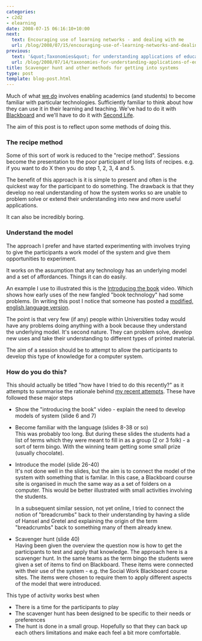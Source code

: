 ```yaml
---
categories:
- c2d2
- elearning
date: 2008-07-15 06:16:10+10:00
next:
  text: Encouraging use of learning networks - and dealing with me
  url: /blog/2008/07/15/encouraging-use-of-learning-networks-and-dealing-with-me/
previous:
  text: '&quot;Taxonomies&quot; for understanding applications of educational technology'
  url: /blog/2008/07/14/taxonomies-for-understanding-applications-of-educational-technology/
title: Scavenger hunt and other methods for getting into systems
type: post
template: blog-post.html
---
```

Much of what [we do](http://cddu.cqu.edu.au) involves enabling academics (and students) to become familiar with particular technologies. Sufficiently familiar to think about how they can use it in their learning and teaching. We've had to do it with [Blackboard](http://www.slideshare.net/davidj/intro-to-blackboard-for-sowk11012/) and we'll have to do it with [Second Life](http://damosworld.wordpress.com/2008/07/14/second-life-bringing-it-to-the-educators/).

The aim of this post is to reflect upon some methods of doing this.

### The recipe method

Some of this sort of work is reduced to the "recipe method". Sessions become the presentation to the poor participant of long lists of recipes. e.g. if you want to do X then you do step 1, 2, 3, 4 and 5.

The benefit of this approach is it is simple to present and often is the quickest way for the participant to do something. The drawback is that they develop no real understanding of how the system works so are unable to problem solve or extend their understanding into new and more useful applications.

It can also be incredibly boring.

### Understand the model

The approach I prefer and have started experimenting with involves trying to give the participants a work model of the system and give them opportunities to experiment.

It works on the assumption that any technology has an underlying model and a set of affordances. Things it can do easily.

An example I use to illustrated this is the [Introducing the book](http://www.youtube.com/watch?v=xFAWR6hzZek) video. Which shows how early uses of the new fangled "book technology" had some problems. (In writing this post I notice that someone has posted a [modified, english language version](http://www.youtube.com/watch?v=yUQRbqc2qtY&feature=related).

The point is that very few (if any) people within Universities today would have any problems doing anything with a book because they understand the underlying model. It's second nature. They can problem solve, develop new uses and take their understanding to different types of printed material.

The aim of a session should be to attempt to allow the participants to develop this type of knowledge for a computer system.

### How do you do this?

This should actually be titled "how have I tried to do this recently?" as it attempts to summarise the rationale behind [my recent attempts](http://www.slideshare.net/davidj/intro-to-blackboard-for-sowk11012/). These have followed these major steps

- Show the "introducing the book" video - explain the need to develop models of system (slide 6 and 7)
- Become familiar with the language (slides 8-38 or so)  
    This was probably too long. But during these slides the students had a list of terms which they were meant to fill in as a group (2 or 3 folk) - a sort of term bingo. With the winning team getting some small prize (usually chocolate).
- Introduce the model (slide 26-40)  
    It's not done well in the slides, but the aim is to connect the model of the system with something that is familar. In this case, a Blackboard course site is organised in much the same way as a set of folders on a computer. This would be better illustrated with small activities involving the students.
    
    In a subsequent similar session, not yet online, I tried to connect the notion of "breadcrumbs" back to their understanding by having a slide of Hansel and Gretel and explaining the origin of the term "breadcrumbs" back to something many of them already knew.
    
- Scavenger hunt (slide 40)  
    Having been given the overview the question now is how to get the participants to test and apply that knowledge. The approach here is a scavenger hunt. In the same teams as the term bingo the students were given a set of items to find on Blackboard. These items were connected with their use of the system - e.g. the Social Work Blackboard course sites. The items were chosen to require them to apply different aspects of the model that were introduced.

This type of activity works best when

- There is a time for the participants to play
- The scavenger hunt has been designed to be specific to their needs or preferences
- The hunt is done in a small group. Hopefully so that they can back up each others limitations and make each feel a bit more comfortable.